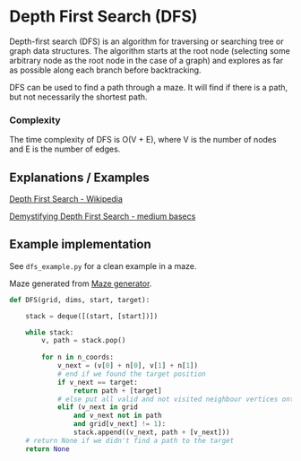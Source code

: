 # Depth First Search (DFS)

Depth-first search (DFS) is an algorithm for traversing or searching tree or graph data structures. The algorithm starts at the root node (selecting some arbitrary node as the root node in the case of a graph) and explores as far as possible along each branch before backtracking.

DFS can be used to find a path through a maze. It will find if there is a path, but not necessarily the shortest path.

### Complexity

The time complexity of DFS is O(V + E), where V is the number of nodes and E is the number of edges.

## Explanations / Examples

[Depth First Search - Wikipedia](https://en.wikipedia.org/wiki/Depth-first_search)

[Demystifying Depth First Search - medium basecs](https://medium.com/basecs/demystifying-depth-first-search-a7c14cccf056)

## Example implementation

See `dfs_example.py` for a clean example in a maze.

Maze generated from [Maze generator](http://www.delorie.com/game-room/mazes/genmaze.cgi).

```python
def DFS(grid, dims, start, target):

    stack = deque([(start, [start])])

    while stack:
        v, path = stack.pop()
        
        for n in n_coords:
            v_next = (v[0] + n[0], v[1] + n[1])
            # end if we found the target position
            if v_next == target:
                return path + [target]
            # else put all valid and not visited neighbour vertices onto the stack
            elif (v_next in grid 
                and v_next not in path 
                and grid[v_next] != 1):
                stack.append((v_next, path + [v_next]))
    # return None if we didn't find a path to the target
    return None
```
